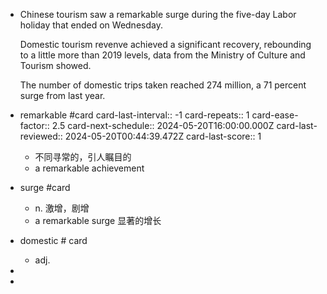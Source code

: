 - Chinese tourism saw a remarkable surge during the five-day Labor holiday that ended on Wednesday.
  
  Domestic tourism revenve achieved a significant recovery, rebounding to a little more than 2019 levels, data from the Ministry of Culture and Tourism showed.
  
  The number of domestic trips taken reached 274 million, a 71 percent surge from last year.
- remarkable #card
  card-last-interval:: -1
  card-repeats:: 1
  card-ease-factor:: 2.5
  card-next-schedule:: 2024-05-20T16:00:00.000Z
  card-last-reviewed:: 2024-05-20T00:44:39.472Z
  card-last-score:: 1
	- 不同寻常的，引人瞩目的
	- a remarkable achievement
- surge #card
	- n. 激增，剧增
	- a remarkable surge 显著的增长
- domestic # card
	- adj.
-
-